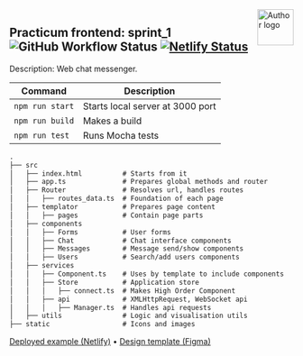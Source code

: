 <!-- https://github.com/mrHoft/middle.messenger.praktikum.yandex -->

<img align="right" width="64" height="64" title="Author logo" src="http://daytec.ru/img/Ranjy-96.svg">

## Practicum frontend: sprint_1 ![GitHub Workflow Status](https://img.shields.io/github/actions/workflow/status/mrHoft/middle.messenger.praktikum.yandex/tests.yml) [![Netlify Status](https://api.netlify.com/api/v1/badges/fdd7d98d-0b8e-4a26-a36c-87dfe5f27e61/deploy-status)](https://pet-chat.netlify.app)

Description: Web chat messenger.

| Command | Description |
| --- | --- |
| `npm run start` | Starts local server at 3000 port |
| `npm run build` | Makes a build |
| `npm run test` | Runs Mocha tests |

```markdown
.
├── src
│   ├── index.html          # Starts from it
│   ├── app.ts              # Prepares global methods and router
│   ├── Router              # Resolves url, handles routes
│   │   ├── routes_data.ts  # Foundation of each page
│   ├── templator           # Prepares page content
│   │   ├── pages           # Contain page parts
│   ├── components
│   │   ├── Forms           # User forms
│   │   ├── Chat            # Chat interface components
│   │   ├── Messages        # Message send/show components
│   │   ├── Users           # Search/add users components
│   ├── services
│   │   ├── Component.ts    # Uses by template to include components
│   │   ├── Store           # Application store
│   │   │   ├── connect.ts  # Makes High Order Component
│   │   ├── api             # XMLHttpRequest, WebSocket api
│   │   │   ├── Manager.ts  # Handles api requests
│   ├── utils               # Logic and visualisation utils
├── static                  # Icons and images
```

[Deployed example (Netlify)](https://pet-chat.netlify.app)
•
[Design template (Figma)](https://www.figma.com/file/YpmQ1mBlTXOh3uZrmnVP44/Chat_tempate)
